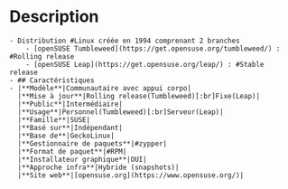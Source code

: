 # Description
	- Distribution #Linux créée en 1994 comprenant 2 branches
		- [openSUSE Tumbleweed](https://get.opensuse.org/tumbleweed/) : #Rolling release
		- [openSUSE Leap](https://get.opensuse.org/leap/) : #Stable release
	- ## Caractéristiques
	- |**Modèle**|Communautaire avec appui corpo|
	  |**Mise à jour**|Rolling release(Tumbleweed)[:br]Fixe(Leap)|
	  |**Public**|Intermédiaire|
	  |**Usage**|Personnel(Tumbleweed)[:br]Serveur(Leap)|
	  |**Famille**|SUSE|
	  |**Basé sur**|Indépendant|
	  |**Base de**|GeckoLinux|
	  |**Gestionnaire de paquets**|#zypper|
	  |**Format de paquet**|#RPM|
	  |**Installateur graphique**|OUI|
	  |**Approche infra**|Hybride (snapshots)|
	  |**Site web**|[opensuse.org](https://www.opensuse.org/)|